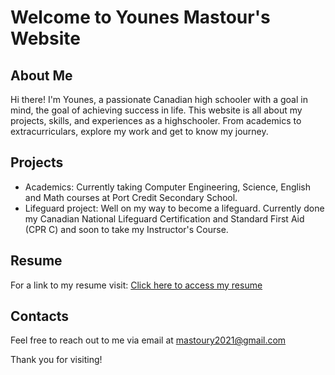 # Welcome to Younes Mastour's Website

## About Me
Hi there! I'm Younes, a passionate Canadian high schooler with a goal in mind, the goal of achieving success in life.
This website is all about my projects, skills, and experiences as a highschooler. From academics to extracurriculars, explore my work and get to know my journey.

## Projects
- Academics: Currently taking Computer Engineering, Science, English and Math courses at Port Credit Secondary School.
- Lifeguard project: Well on my way to become a lifeguard. Currently done my Canadian National Lifeguard Certification and Standard First Aid (CPR C) and soon to take my Instructor's Course.

## Resume
For a link to my resume visit:
<a href="https://view.officeapps.live.com/op/view.aspx?src=https:%2F%2Fraw.githubusercontent.com%2FYounesMastour%2FYounesMastour.github.io%2Frefs%2Fheads%2Fmain%2FYounes%2520Resume.docx&wdOrigin=BROWSELINK" target="_blank">Click here to access my resume</a>


## Contacts
Feel free to reach out to me via email at mastoury2021@gmail.com

Thank you for visiting!
